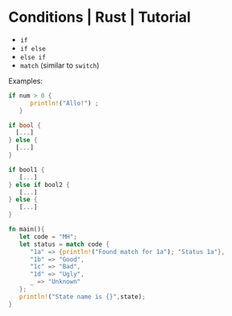 # Conditions | Rust | Tutorial
- `if`
- `if else`
- `else if`
- `match` (similar to `switch`)

Examples: 
```rust
if num > 0 {
      println!("Allo!") ;
   }
```
```rust
if bool {
  [...]
} else {
  [...]
}
```
```rust
if bool1 {
   [...]
} else if bool2 {
   [...]
} else {
   [...]
}
```
```rust
fn main(){
   let code = "MH";
   let status = match code {
      "1a" => {println!("Found match for 1a"); "Status 1a"},
      "1b" => "Good",
      "1c" => "Bad",
      "1d" => "Ugly",
      _ => "Unknown"
   };
   println!("State name is {}",state);
}
```
